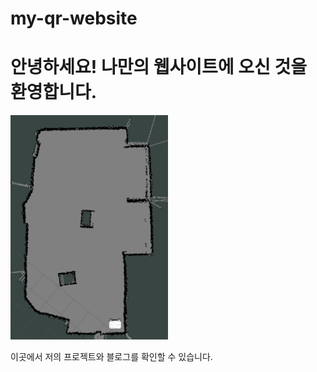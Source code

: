 # my-qr-website
<!DOCTYPE html>
<html lang="ko">
<head>
    
</head>
<body>
    <h1>안녕하세요! 나만의 웹사이트에 오신 것을 환영합니다.</h1>
    <img src="map_1.png" alt="Mall Map" style="width:50%; height:auto;">
    <p>이곳에서 저의 프로젝트와 블로그를 확인할 수 있습니다.</p>
</body>
</html>
